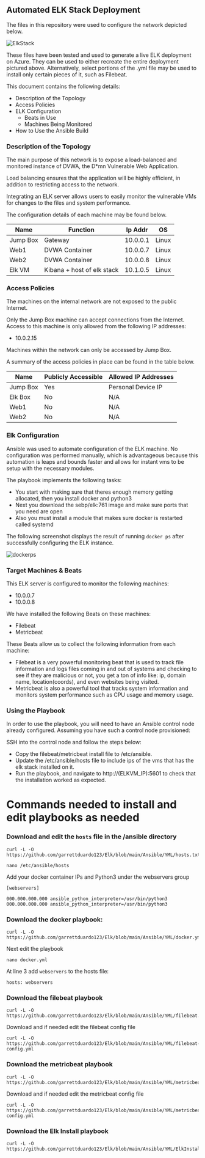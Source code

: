 ## Automated ELK Stack Deployment

The files in this repository were used to configure the network depicted below.

![ElkStack](https://user-images.githubusercontent.com/28407138/122657910-5d53e200-d11c-11eb-8445-6173466ce092.png)

These files have been tested and used to generate a live ELK deployment on Azure. They can be used to either recreate the entire deployment pictured above. Alternatively, select portions of the .yml file may be used to install only certain pieces of it, such as Filebeat.

This document contains the following details:
- Description of the Topology
- Access Policies
- ELK Configuration
  - Beats in Use
  - Machines Being Monitored
- How to Use the Ansible Build


### Description of the Topology

The main purpose of this network is to expose a load-balanced and monitored instance of DVWA, the D*mn Vulnerable Web Application.

Load balancing ensures that the application will be highly efficient, in addition to restricting access to the network.


Integrating an ELK server allows users to easily monitor the vulnerable VMs for changes to the files and system performance.

The configuration details of each machine may be found below.


| Name     | Function                   | Ip Addr  | OS    |
|----------|----------------------------|----------|-------|
| Jump Box | Gateway                    | 10.0.0.1 | Linux |
| Web1     | DVWA Container             | 10.0.0.7 | Linux |
| Web2     | DVWA Container             | 10.0.0.8 | Linux |
| Elk VM   | Kibana + host of elk stack | 10.1.0.5 | Linux |

### Access Policies

The machines on the internal network are not exposed to the public Internet. 

Only the Jump Box machine can accept connections from the Internet. Access to this machine is only allowed from the following IP addresses:
- 10.0.2.15

Machines within the network can only be accessed by Jump Box.


A summary of the access policies in place can be found in the table below.

| Name     | Publicly Accessible | Allowed IP Addresses |
|----------|---------------------|----------------------|
| Jump Box |     Yes             |Personal Device IP    |
| Elk Box  |     No              |        N/A           |
| Web1     |     No              |        N/A           |
| Web2     |     No              |        N/A           |

### Elk Configuration

Ansible was used to automate configuration of the ELK machine. No configuration was performed manually, which is advantageous because this automation is leaps and bounds faster and allows for instant vms to be setup with the necessary modules.

The playbook implements the following tasks:
- You start with making sure that theres enough memory getting allocated, then you install docker and python3
- Next you download the sebp/elk:761 image and make sure ports that you need are open
- Also you must install a module that makes sure docker is restarted called systemd

The following screenshot displays the result of running `docker ps` after successfully configuring the ELK instance.

![dockerps](https://user-images.githubusercontent.com/28407138/122655667-f547d080-d108-11eb-9caf-81d1785e7f64.PNG)


### Target Machines & Beats
This ELK server is configured to monitor the following machines:
- 10.0.0.7
- 10.0.0.8

We have installed the following Beats on these machines:
- Filebeat
- Metricbeat

These Beats allow us to collect the following information from each machine:
- Filebeat is a very powerful monitoring beat that is used to track file information and logs files coming in and out of systems and checking to see if they are malicious or       not, you get a ton of info like: ip, domain name, location(coords), and even websites being visited.
- Metricbeat is also a powerful tool that tracks system information and monitors system performance such as CPU usage and memory usage. 

### Using the Playbook
In order to use the playbook, you will need to have an Ansible control node already configured. Assuming you have such a control node provisioned: 

SSH into the control node and follow the steps below:
- Copy the filebeat/metricbeat install file to /etc/ansible.
- Update the /etc/ansible/hosts file to include ips of the vms that has the elk stack installed on it.
- Run the playbook, and navigate to http://(ELKVM_IP):5601 to check that the installation worked as expected.
 

# Commands needed to install and edit playbooks as needed

### Download and edit the `hosts` file in the /ansible directory
```
curl -L -O https://github.com/garrettduardo123/Elk/blob/main/Ansible/YML/hosts.txt

nano /etc/ansible/hosts
```
 Add your docker container IPs and Python3 under the webservers group
```
[webservers]

000.000.000.000 ansible_python_interpreter=/usr/bin/python3
000.000.000.000 ansible_python_interpreter=/usr/bin/python3
```
### Download the docker playbook:
```
curl -L -O https://github.com/garrettduardo123/Elk/blob/main/Ansible/YML/docker.yml
```

 Next edit the playbook 

   `nano docker.yml`

 At line 3 add `webservers` to the hosts file:
   ```
   hosts: webservers
   ``` 
### Download the filebeat playbook 
```
curl -L -O https://github.com/garrettduardo123/Elk/blob/main/Ansible/YML/filebeat.yml
```
 
  Download and if needed edit the filebeat config file
   
    curl -L -O https://github.com/garrettduardo123/Elk/blob/main/Ansible/YML/filebeat-config.yml
    
### Download the metricbeat playbook
```
curl -L -O https://github.com/garrettduardo123/Elk/blob/main/Ansible/YML/metricbeat.yml
```
 
   Download and if needed edit the metricbeat config file
 
    
    curl -L -O https://github.com/garrettduardo123/Elk/blob/main/Ansible/YML/metricbeat-config.yml
    
    
### Download the Elk Install playbook
```
curl -L -O https://github.com/garrettduardo123/Elk/blob/main/Ansible/YML/ElkInstall.yml
```
